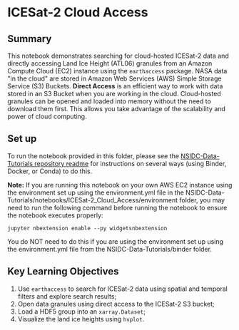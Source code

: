 # ICESat-2 Cloud Access 

## Summary
This notebook demonstrates searching for cloud-hosted ICESat-2 data and directly accessing Land Ice Height (ATL06) granules from an Amazon Compute Cloud (EC2) instance using the `earthaccess` package. NASA data "in the cloud" are stored in Amazon Web Services (AWS) Simple Storage Service (S3) Buckets. **Direct Access** is an efficient way to work with data stored in an S3 Bucket when you are working in the cloud. Cloud-hosted granules can be opened and loaded into memory without the need to download them first. This allows you take advantage of the scalability and power of cloud computing.

## Set up
To run the notebook provided in this folder, please see the [NSIDC-Data-Tutorials repository readme](https://github.com/nsidc/NSIDC-Data-Tutorials#readme) for instructions on several ways (using Binder, Docker, or Conda) to do this.

**Note:** If you are running this notebook on your own AWS EC2 instance using the environment set up using the environment.yml file in the NSIDC-Data-Tutorials/notebooks/ICESat-2_Cloud_Access/environment folder, you may need to run the following command before running the notebook to ensure the notebook executes properly:

`jupyter nbextension enable --py widgetsnbextension`

You do NOT need to do this if you are using the environment set up using the environment.yml file from the NSIDC-Data-Tutorials/binder folder.

## Key Learning Objectives 

1. Use `earthaccess` to search for ICESat-2 data using spatial and temporal filters and explore search results;
2. Open data granules using direct access to the ICESat-2 S3 bucket;
3. Load a HDF5 group into an `xarray.Dataset`;
4. Visualize the land ice heights using `hvplot`.

